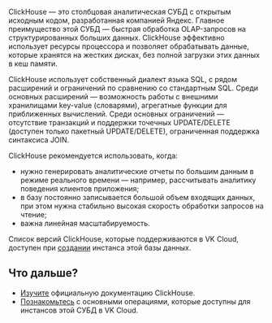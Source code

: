 ClickHouse — это столбцовая аналитическая СУБД с открытым исходным кодом, разработанная компанией Яндекс. Главное преимущество этой СУБД — быстрая обработка OLAP-запросов на структурированных больших данных. ClickHouse эффективно использует ресурсы процессора и позволяет обрабатывать данные, которые хранятся на жестких дисках, без полной загрузки этих данных в кеш памяти.

ClickHouse использует собственный диалект языка SQL, с рядом расширений и ограничений по сравнению со стандартным SQL. Среди основных расширений — возможность работы с внешними хранилищами key-value (словарями), агрегатные функции для приближенных вычислений. Среди основных ограничений — отсутствие транзакций и поддержки точечных UPDATE/DELETE (доступен только пакетный UPDATE/DELETE), ограниченная поддержка синтаксиса JOIN.

ClickHouse рекомендуется использовать, когда:

- нужно генерировать аналитические отчеты по большим данным в режиме реального времени — например, рассчитывать аналитику поведения клиентов приложения;
- в базу постоянно записывается большой объем входящих данных, при этом нужна стабильно высокая скорость обработки запросов на чтение;
- важна линейная масштабируемость.

Список версий ClickHouse, которые поддерживаются в VK Cloud, доступен при [создании](../../../instructions/create) инстанса этой базы данных.

## Что дальше?

- [Изучите](https://clickhouse.com/docs/ru) официальную документацию ClickHouse.
- [Познакомьтесь](../../../instructions) с основными операциями, которые доступны для инстансов этой СУБД в VK Cloud.
